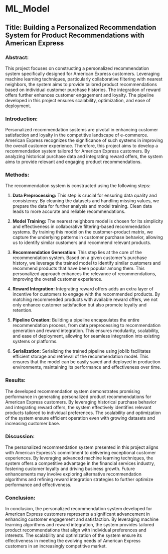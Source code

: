 # ML_Model

## Title: Building a Personalized Recommendation System for Product Recommendations with American Express

### Abstract:
This project focuses on constructing a personalized recommendation system specifically designed for American Express customers. Leveraging machine learning techniques, particularly collaborative filtering with nearest neighbors, the system aims to provide tailored product recommendations based on individual customer purchase histories. The integration of reward offers further enhances customer engagement and loyalty. The pipeline developed in this project ensures scalability, optimization, and ease of deployment.

### Introduction:
Personalized recommendation systems are pivotal in enhancing customer satisfaction and loyalty in the competitive landscape of e-commerce. American Express recognizes the significance of such systems in improving the overall customer experience. Therefore, this project aims to develop a recommendation system tailored for American Express customers. By analyzing historical purchase data and integrating reward offers, the system aims to provide relevant and engaging product recommendations.

### Methods:
The recommendation system is constructed using the following steps:

1. **Data Preprocessing:** This step is crucial for ensuring data quality and consistency. By cleaning the datasets and handling missing values, we prepare the data for further analysis and model training. Clean data leads to more accurate and reliable recommendations.

2. **Model Training:** The nearest neighbors model is chosen for its simplicity and effectiveness in collaborative filtering-based recommendation systems. By training this model on the customer-product matrix, we capture the underlying patterns in customer purchase behavior, allowing us to identify similar customers and recommend relevant products.

3. **Recommendation Generation:** This step lies at the core of the recommendation system. Based on a given customer's purchase history, we leverage the trained model to identify similar customers and recommend products that have been popular among them. This personalized approach enhances the relevance of recommendations, improving the overall customer experience.

4. **Reward Integration:** Integrating reward offers adds an extra layer of incentive for customers to engage with the recommended products. By matching recommended products with available reward offers, we not only enhance customer satisfaction but also promote loyalty and retention.

5. **Pipeline Creation:** Building a pipeline encapsulates the entire recommendation process, from data preprocessing to recommendation generation and reward integration. This ensures modularity, scalability, and ease of deployment, allowing for seamless integration into existing systems or platforms.

6. **Serialization:** Serializing the trained pipeline using joblib facilitates efficient storage and retrieval of the recommendation model. This ensures that the model can be easily saved and deployed in production environments, maintaining its performance and effectiveness over time.

### Results:
The developed recommendation system demonstrates promising performance in generating personalized product recommendations for American Express customers. By leveraging historical purchase behavior and integrating reward offers, the system effectively identifies relevant products tailored to individual preferences. The scalability and optimization of the system ensure efficient operation even with growing datasets and increasing customer base.

### Discussion:
The personalized recommendation system presented in this project aligns with American Express's commitment to delivering exceptional customer experiences. By leveraging advanced machine learning techniques, the system offers a competitive advantage in the financial services industry, fostering customer loyalty and driving business growth. Future enhancements may involve exploring alternative recommendation algorithms and refining reward integration strategies to further optimize performance and effectiveness.

### Conclusion:
In conclusion, the personalized recommendation system developed for American Express customers represents a significant advancement in enhancing customer engagement and satisfaction. By leveraging machine learning algorithms and reward integration, the system provides tailored product recommendations that align with individual preferences and interests. The scalability and optimization of the system ensure its effectiveness in meeting the evolving needs of American Express customers in an increasingly competitive market.
